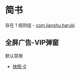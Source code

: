 # 简书

存在 1 规则组 - [com.jianshu.haruki](/src/apps/com.jianshu.haruki.ts)

## 全屏广告-VIP弹窗

默认禁用

- [快照-0](https://i.gkd.li/i/13327286)
